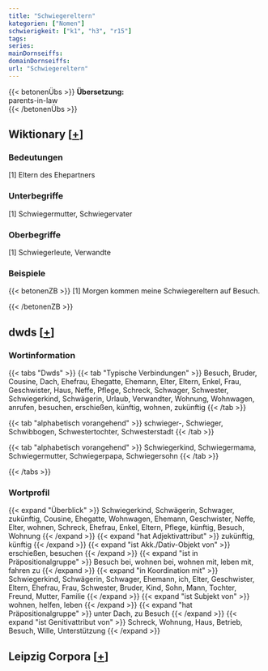 ```yaml
---
title: "Schwiegereltern"
kategorien: ["Nomen"]
schwierigkeit: ["k1", "h3", "r15"]
tags:
series:
mainDornseiffs:
domainDornseiffs:
url: "Schwiegereltern"
---
```


{{< betonenÜbs >}}
**Übersetzung:**  
parents-in-law  
{{< /betonenÜbs >}}

## Wiktionary [[+](https://de.wiktionary.org/wiki/Schwiegereltern)]

### Bedeutungen
[1] Eltern des Ehepartners  

### Unterbegriffe
[1] Schwiegermutter, Schwiegervater  

### Oberbegriffe
[1] Schwiegerleute, Verwandte  

### Beispiele
{{< betonenZB >}}
[1] Morgen kommen meine Schwiegereltern auf Besuch.  

{{< /betonenZB >}}


## dwds [[+](https://www.dwds.de/wb/Schwiegereltern)]

### Wortinformation
{{< tabs "Dwds" >}}
{{< tab "Typische Verbindungen" >}}
Besuch, Bruder, Cousine, Dach, Ehefrau, Ehegatte, Ehemann, Elter, Eltern, Enkel, Frau, Geschwister, Haus, Neffe, Pflege, Schreck, Schwager, Schwester, Schwiegerkind, Schwägerin, Urlaub, Verwandter, Wohnung, Wohnwagen, anrufen, besuchen, erschießen, künftig, wohnen, zukünftig
{{< /tab >}}

{{< tab "alphabetisch vorangehend" >}}
schwieger-, Schwieger, Schwibbogen, Schwestertochter, Schwesterstadt
{{< /tab >}}

{{< tab "alphabetisch vorangehend" >}}
Schwiegerkind, Schwiegermama, Schwiegermutter, Schwiegerpapa, Schwiegersohn
{{< /tab >}}

{{< /tabs >}}

### Wortprofil
{{< expand "Überblick" >}} Schwiegerkind, Schwägerin, Schwager, zukünftig, Cousine, Ehegatte, Wohnwagen, Ehemann, Geschwister, Neffe, Elter, wohnen, Schreck, Ehefrau, Enkel, Eltern, Pflege, künftig, Besuch, Wohnung {{< /expand >}}
{{< expand "hat Adjektivattribut" >}} zukünftig, künftig {{< /expand >}}
{{< expand "ist Akk./Dativ-Objekt von" >}} erschießen, besuchen {{< /expand >}}
{{< expand "ist in Präpositionalgruppe" >}} Besuch bei, wohnen bei, wohnen mit, leben mit, fahren zu {{< /expand >}}
{{< expand "in Koordination mit" >}} Schwiegerkind, Schwägerin, Schwager, Ehemann, ich, Elter, Geschwister, Eltern, Ehefrau, Frau, Schwester, Bruder, Kind, Sohn, Mann, Tochter, Freund, Mutter, Familie {{< /expand >}}
{{< expand "ist Subjekt von" >}} wohnen, helfen, leben {{< /expand >}}
{{< expand "hat Präpositionalgruppe" >}} unter Dach, zu Besuch {{< /expand >}}
{{< expand "ist Genitivattribut von" >}} Schreck, Wohnung, Haus, Betrieb, Besuch, Wille, Unterstützung {{< /expand >}}

## Leipzig Corpora [[+](https://corpora.uni-leipzig.de/en/res?word=Schwiegereltern&corpusId=deu_newscrawl-public_2018)]


